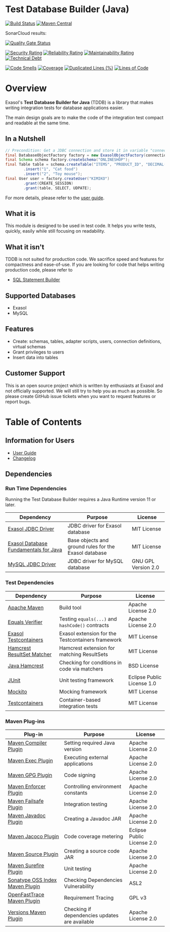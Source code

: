 # Test Database Builder (Java)

[![Build Status](https://travis-ci.com/exasol/test-db-builder-java.svg?branch=master)](https://travis-ci.org/exasol/test-db-builder-java)
[![Maven Central](https://img.shields.io/maven-central/v/com.exasol/test-db-builder-java)](https://search.maven.org/artifact/com.exasol/test-db-builder-java)

SonarCloud results:

[![Quality Gate Status](https://sonarcloud.io/api/project_badges/measure?project=com.exasol%3Atest-db-builder-java&metric=alert_status)](https://sonarcloud.io/dashboard?id=com.exasol%3Atest-db-builder-java)

[![Security Rating](https://sonarcloud.io/api/project_badges/measure?project=com.exasol%3Atest-db-builder-java&metric=security_rating)](https://sonarcloud.io/dashboard?id=com.exasol%3Atest-db-builder-java)
[![Reliability Rating](https://sonarcloud.io/api/project_badges/measure?project=com.exasol%3Atest-db-builder-java&metric=reliability_rating)](https://sonarcloud.io/dashboard?id=com.exasol%3Atest-db-builder-java)
[![Maintainability Rating](https://sonarcloud.io/api/project_badges/measure?project=com.exasol%3Atest-db-builder-java&metric=sqale_rating)](https://sonarcloud.io/dashboard?id=com.exasol%3Atest-db-builder-java)
[![Technical Debt](https://sonarcloud.io/api/project_badges/measure?project=com.exasol%3Atest-db-builder-java&metric=sqale_index)](https://sonarcloud.io/dashboard?id=com.exasol%3Atest-db-builder-java)

[![Code Smells](https://sonarcloud.io/api/project_badges/measure?project=com.exasol%3Atest-db-builder-java&metric=code_smells)](https://sonarcloud.io/dashboard?id=com.exasol%3Atest-db-builder-java)
[![Coverage](https://sonarcloud.io/api/project_badges/measure?project=com.exasol%3Atest-db-builder-java&metric=coverage)](https://sonarcloud.io/dashboard?id=com.exasol%3Atest-db-builder-java)
[![Duplicated Lines (%)](https://sonarcloud.io/api/project_badges/measure?project=com.exasol%3Atest-db-builder-java&metric=duplicated_lines_density)](https://sonarcloud.io/dashboard?id=com.exasol%3Atest-db-builder-java)
[![Lines of Code](https://sonarcloud.io/api/project_badges/measure?project=com.exasol%3Atest-db-builder-java&metric=ncloc)](https://sonarcloud.io/dashboard?id=com.exasol%3Atest-db-builder-java)

# Overview

Exasol's **Test Database Builder for Java** (TDDB) is a library that makes writing integration tests for database applications easier.

The main design goals are to make the code of the integration test compact and readable at the same time.

## In a Nutshell

```java
// Precondition: Get a JDBC connection and store it in variable "connection"
final DatabaseObjectFactory factory = new ExasolObjectFactory(connection);
final Schema schema factory.createSchema("ONLINESHOP");
final Table table = schema.createTable("ITEMS", "PRODUCT_ID", "DECIMAL(18,0)", "NAME", "VARCHAR(40)")
        .insert("1", "Cat food")
        .insert("2", "Toy mouse");
final User user = factory.createUser("KIMIKO")
        .grant(CREATE_SESSION)
        .grant(table, SELECT, UDPATE);
```

For more details, please refer to the [user guide](doc/user_guide/user_guide.md).

## What it is

This module is designed to be used in test code. It helps you write tests, quickly, easily while still focusing on readability.

## What it isn't

TDDB is not suited for production code. We sacrifice speed and features for compactness and ease-of-use. If you are looking for code that helps writing production code, please refer to

* [SQL Statement Builder](https://github.com/exasol/sql-statement-builder)
 
 ## Supported Databases
 
* Exasol
* MySQL 
 
## Features

* Create: schemas, tables, adapter scripts, users, connection definitions, virtual schemas
* Grant privileges to users
* Insert data into tables

## Customer Support

This is an open source project which is written by enthusiasts at Exasol and not officially supported. We will still try to help you as much as possible. So please create GitHub issue tickets when you want to request features or report bugs.

# Table of Contents

## Information for Users

* [User Guide](doc/user_guide/user_guide.md)
* [Changelog](doc/changes/changelog.md)

## Dependencies

### Run Time Dependencies

Running the Test Database Builder requires a Java Runtime version 11 or later.

| Dependency                                                                          | Purpose                                                | License                          |
|-------------------------------------------------------------------------------------|--------------------------------------------------------|----------------------------------|
| [Exasol JDBC Driver][exasol-jdbc-driver]                                            | JDBC driver for Exasol database                        | MIT License                      |
| [Exasol Database Fundamentals for Java][db-fundamentals-java]                       | Base objects and ground rules for the Exasol database  | MIT License                      |
| [MySQL JDBC Driver][mysql-jdbc-driver]                                              | JDBC driver for MySQL database                         | GNU GPL Version 2.0              |

### Test Dependencies

| Dependency                                                                          | Purpose                                                | License                          |
|-------------------------------------------------------------------------------------|--------------------------------------------------------|----------------------------------|
| [Apache Maven](https://maven.apache.org/)                                           | Build tool                                             | Apache License 2.0               |
| [Equals Verifier](https://jqno.nl/equalsverifier/)                                  | Testing `equals(...)` and `hashCode()` contracts       | Apache License 2.0               |
| [Exasol Testcontainers][exasol-testcontainers]                                      | Exasol extension for the Testcontainers framework      | MIT License                      |
| [Hamcrest ResultSet Matcher][hamcrest-resultset-matcher]                            | Hamcrest extension for matching ResultSets             | MIT License                      |
| [Java Hamcrest](http://hamcrest.org/JavaHamcrest/)                                  | Checking for conditions in code via matchers           | BSD License                      |
| [JUnit](https://junit.org/junit5)                                                   | Unit testing framework                                 | Eclipse Public License 1.0       |
| [Mockito](http://site.mockito.org/)                                                 | Mocking framework                                      | MIT License                      |
| [Testcontainers](https://www.testcontainers.org/)                                   | Container-based integration tests                      | MIT License                      |

### Maven Plug-ins

| Plug-in                                                                             | Purpose                                                | License                          |
|-------------------------------------------------------------------------------------|--------------------------------------------------------|----------------------------------|
| [Maven Compiler Plugin](https://maven.apache.org/plugins/maven-compiler-plugin/)    | Setting required Java version                          | Apache License 2.0               |
| [Maven Exec Plugin](https://www.mojohaus.org/exec-maven-plugin/)                    | Executing external applications                        | Apache License 2.0               |
| [Maven GPG Plugin](https://maven.apache.org/plugins/maven-gpg-plugin/)              | Code signing                                           | Apache License 2.0               |
| [Maven Enforcer Plugin][maven-enforcer-plugin]                                      | Controlling environment constants                      | Apache License 2.0            |
| [Maven Failsafe Plugin](https://maven.apache.org/surefire/maven-surefire-plugin/)   | Integration testing                                    | Apache License 2.0               |
| [Maven Javadoc Plugin](https://maven.apache.org/plugins/maven-javadoc-plugin/)      | Creating a Javadoc JAR                                 | Apache License 2.0               |
| [Maven Jacoco Plugin](https://www.eclemma.org/jacoco/trunk/doc/maven.html)          | Code coverage metering                                 | Eclipse Public License 2.0       |
| [Maven Source Plugin](https://maven.apache.org/plugins/maven-source-plugin/)        | Creating a source code JAR                             | Apache License 2.0               |
| [Maven Surefire Plugin](https://maven.apache.org/surefire/maven-surefire-plugin/)   | Unit testing                                           | Apache License 2.0               |
| [Sonatype OSS Index Maven Plugin][sonatype-oss-index-maven-plugin]                  | Checking Dependencies Vulnerability                    | ASL2                             |
| [OpenFastTrace Maven Plugin][open-fast-trace-maven-plugin]                          | Requirement Tracing                                    | GPL v3                           |
| [Versions Maven Plugin][versions-maven-plugin]                                      | Checking if dependencies updates are available         | Apache License 2.0            |

[exasol-jdbc-driver]: https://www.exasol.com/portal/display/DOWNLOAD/Exasol+Download+Section
[mysql-jdbc-driver]: https://dev.mysql.com/downloads/connector/j/
[db-fundamentals-java]: https://github.com/exasol/db-fundamentals-java
[exasol-testcontainers]: https://github.com/exasol/exasol-testcontainers
[hamcrest-resultset-matcher]: https://github.com/exasol/hamcrest-resultset-matcher
[maven-enforcer-plugin]: http://maven.apache.org/enforcer/maven-enforcer-plugin/
[open-fast-trace-maven-plugin]: https://github.com/itsallcode/openfasttrace-maven-plugin
[sonatype-oss-index-maven-plugin]: https://sonatype.github.io/ossindex-maven/maven-plugin/
[versions-maven-plugin]: https://www.mojohaus.org/versions-maven-plugin/